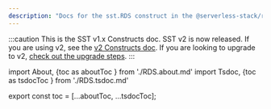 ```yaml
---
description: "Docs for the sst.RDS construct in the @serverless-stack/resources package"
---
```


:::caution
This is the SST v1.x Constructs doc. SST v2 is now released. If you are using v2, see the [v2 Constructs doc](/constructs). If you are looking to upgrade to v2, [check out the upgrade steps](/upgrade-guide#upgrade-to-v20).
:::

import About, {toc as aboutToc } from './RDS.about.md'
import Tsdoc, {toc as tsdocToc } from './RDS.tsdoc.md'

<About />
<Tsdoc />

export const toc = [...aboutToc, ...tsdocToc];